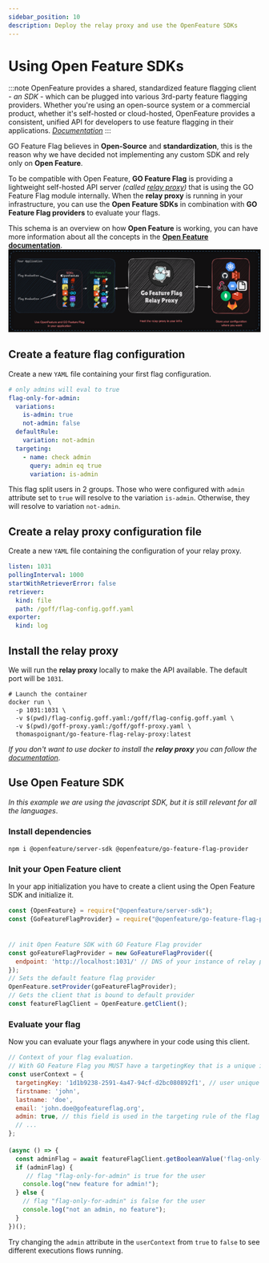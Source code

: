 ```yaml
---
sidebar_position: 10
description: Deploy the relay proxy and use the OpenFeature SDKs
---
```

# Using Open Feature SDKs

:::note
OpenFeature provides a shared, standardized feature flagging client - _an SDK_ - which can be plugged into various 3rd-party feature flagging providers.
Whether you're using an open-source system or a commercial product, whether it's self-hosted or cloud-hosted, OpenFeature provides a consistent, unified API for developers to use feature flagging in their applications.
_[Documentation](https://docs.openfeature.dev)_
:::

GO Feature Flag believes in **Open-Source** and **standardization**, this is the reason why we have decided not implementing any custom SDK and rely only on **Open Feature**.

To be compatible with Open Feature, **GO Feature Flag** is providing a lightweight self-hosted API server *(called [relay proxy](../relay_proxy))* that is using the GO Feature Flag module internally.
When the **relay proxy** is running in your infrastructure, you can use the **Open Feature SDKs** in combination with **GO Feature Flag providers** to evaluate your flags.

This schema is an overview on how **Open Feature** is working, you can have more information about all the concepts in the **[Open Feature documentation](https://docs.openfeature.dev)**.
![](/docs/openfeature/concepts.png)

## Create a feature flag configuration

Create a new `YAML` file containing your first flag configuration.

```yaml title="flag-config.goff.yaml"
# only admins will eval to true
flag-only-for-admin:
  variations:
    is-admin: true
    not-admin: false
  defaultRule:
    variation: not-admin
  targeting:
    - name: check admin
      query: admin eq true
      variation: is-admin
```

This flag split users in 2 groups. Those who were configured with `admin` attribute set to `true` will resolve to the variation `is-admin`. Otherwise, they will resolve to variation `not-admin`.

## Create a relay proxy configuration file

Create a new `YAML` file containing the configuration of your relay proxy.

```yaml title="goff-proxy.yaml"
listen: 1031
pollingInterval: 1000
startWithRetrieverError: false
retriever:
  kind: file
  path: /goff/flag-config.goff.yaml
exporter:
  kind: log
```

## Install the relay proxy

We will run the **relay proxy** locally to make the API available.
The default port will be `1031`.

```shell
# Launch the container
docker run \
  -p 1031:1031 \
  -v $(pwd)/flag-config.goff.yaml:/goff/flag-config.goff.yaml \
  -v $(pwd)/goff-proxy.yaml:/goff/goff-proxy.yaml \
  thomaspoignant/go-feature-flag-relay-proxy:latest

```

_If you don't want to use docker to install the **relay proxy** you can follow the [documentation](../relay_proxy/install_relay_proxy.md)_.

## Use Open Feature SDK

_In this example we are using the javascript SDK, but it is still relevant for all the languages_.

### Install dependencies

```shell
npm i @openfeature/server-sdk @openfeature/go-feature-flag-provider
```

### Init your Open Feature client

In your app initialization you have to create a client using the Open Feature SDK and initialize it.

```javascript
const {OpenFeature} = require("@openfeature/server-sdk");
const {GoFeatureFlagProvider} = require("@openfeature/go-feature-flag-provider");


// init Open Feature SDK with GO Feature Flag provider
const goFeatureFlagProvider = new GoFeatureFlagProvider({
  endpoint: 'http://localhost:1031/' // DNS of your instance of relay proxy
});
// Sets the default feature flag provider
OpenFeature.setProvider(goFeatureFlagProvider);
// Gets the client that is bound to default provider
const featureFlagClient = OpenFeature.getClient();
```

### Evaluate your flag

Now you can evaluate your flags anywhere in your code using this client.

```javascript
// Context of your flag evaluation.
// With GO Feature Flag you MUST have a targetingKey that is a unique identifier of the user.
const userContext = {
  targetingKey: '1d1b9238-2591-4a47-94cf-d2bc080892f1', // user unique identifier (mandatory)
  firstname: 'john',
  lastname: 'doe',
  email: 'john.doe@gofeatureflag.org',
  admin: true, // this field is used in the targeting rule of the flag "flag-only-for-admin"
  // ...
};

(async () => {
  const adminFlag = await featureFlagClient.getBooleanValue('flag-only-for-admin', false, userContext);
  if (adminFlag) {
     // flag "flag-only-for-admin" is true for the user
    console.log("new feature for admin!");
  } else {
    // flag "flag-only-for-admin" is false for the user
    console.log("not an admin, no feature");
  }
})();
```

Try changing the `admin` attribute in the `userContext` from `true` to `false` to see different executions flows running.
